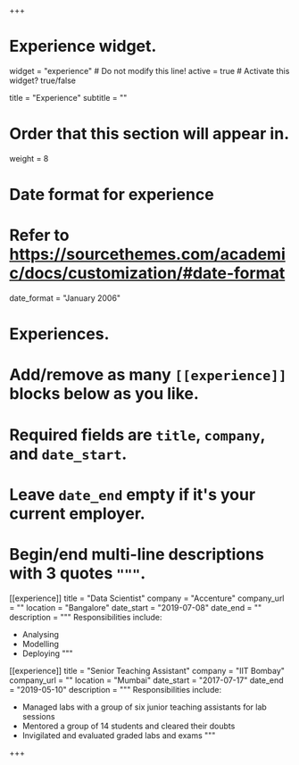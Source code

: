 +++
# Experience widget.
widget = "experience"  # Do not modify this line!
active = true  # Activate this widget? true/false

title = "Experience"
subtitle = ""

# Order that this section will appear in.
weight = 8

# Date format for experience
#   Refer to https://sourcethemes.com/academic/docs/customization/#date-format
date_format = "January 2006"

# Experiences.
#   Add/remove as many `[[experience]]` blocks below as you like.
#   Required fields are `title`, `company`, and `date_start`.
#   Leave `date_end` empty if it's your current employer.
#   Begin/end multi-line descriptions with 3 quotes `"""`.
[[experience]]
  title = "Data Scientist"
  company = "Accenture"
  company_url = ""
  location = "Bangalore"
  date_start = "2019-07-08"
  date_end = ""
  description = """
  Responsibilities include:
  
  * Analysing
  * Modelling
  * Deploying
  """

[[experience]]
  title = "Senior Teaching Assistant"
  company = "IIT Bombay"
  company_url = ""
  location = "Mumbai"
  date_start = "2017-07-17"
  date_end = "2019-05-10"
  description = """
  Responsibilities include:
  
  * Managed labs with a group of six junior teaching assistants for lab sessions
  * Mentored a group of 14 students and cleared their doubts
  * Invigilated and evaluated graded labs and exams
  """

+++
